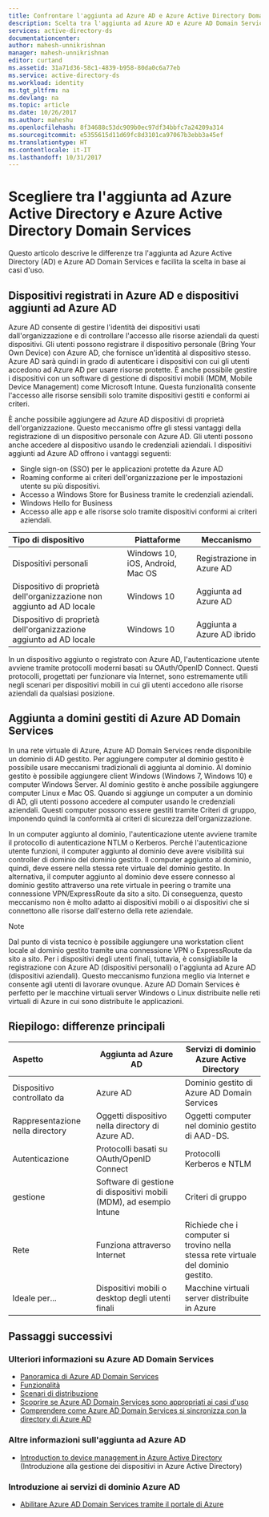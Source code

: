```yaml
---
title: Confrontare l'aggiunta ad Azure AD e Azure Active Directory Domain Services | Microsoft Docs
description: Scelta tra l'aggiunta ad Azure AD e Azure AD Domain Services
services: active-directory-ds
documentationcenter: 
author: mahesh-unnikrishnan
manager: mahesh-unnikrishnan
editor: curtand
ms.assetid: 31a71d36-58c1-4839-b958-80da0c6a77eb
ms.service: active-directory-ds
ms.workload: identity
ms.tgt_pltfrm: na
ms.devlang: na
ms.topic: article
ms.date: 10/26/2017
ms.author: maheshu
ms.openlocfilehash: 8f34688c53dc909b0ec97df34bbfc7a24209a314
ms.sourcegitcommit: e5355615d11d69fc8d3101ca97067b3ebb3a45ef
ms.translationtype: HT
ms.contentlocale: it-IT
ms.lasthandoff: 10/31/2017
---
```

# <a name="choose-between-azure-active-directory-join-and-azure-active-directory-domain-services"></a>Scegliere tra l'aggiunta ad Azure Active Directory e Azure Active Directory Domain Services
Questo articolo descrive le differenze tra l'aggiunta ad Azure Active Directory (AD) e Azure AD Domain Services e facilita la scelta in base ai casi d'uso.

## <a name="azure-ad-registered-and-azure-ad-joined-devices"></a>Dispositivi registrati in Azure AD e dispositivi aggiunti ad Azure AD
Azure AD consente di gestire l'identità dei dispositivi usati dall'organizzazione e di controllare l'accesso alle risorse aziendali da questi dispositivi. Gli utenti possono registrare il dispositivo personale (Bring Your Own Device) con Azure AD, che fornisce un'identità al dispositivo stesso. Azure AD sarà quindi in grado di autenticare i dispositivi con cui gli utenti accedono ad Azure AD per usare risorse protette. È anche possibile gestire i dispositivi con un software di gestione di dispositivi mobili (MDM, Mobile Device Management) come Microsoft Intune. Questa funzionalità consente l'accesso alle risorse sensibili solo tramite dispositivi gestiti e conformi ai criteri.

È anche possibile aggiungere ad Azure AD dispositivi di proprietà dell'organizzazione. Questo meccanismo offre gli stessi vantaggi della registrazione di un dispositivo personale con Azure AD. Gli utenti possono anche accedere al dispositivo usando le credenziali aziendali. I dispositivi aggiunti ad Azure AD offrono i vantaggi seguenti:
* Single sign-on (SSO) per le applicazioni protette da Azure AD
* Roaming conforme ai criteri dell'organizzazione per le impostazioni utente su più dispositivi.
* Accesso a Windows Store for Business tramite le credenziali aziendali.
* Windows Hello for Business
* Accesso alle app e alle risorse solo tramite dispositivi conformi ai criteri aziendali.

| **Tipo di dispositivo** | **Piattaforme** | **Meccanismo** |
|:---| --- | --- |
| Dispositivi personali | Windows 10, iOS, Android, Mac OS | Registrazione in Azure AD |
| Dispositivo di proprietà dell'organizzazione non aggiunto ad AD locale | Windows 10 | Aggiunta ad Azure AD |
| Dispositivo di proprietà dell'organizzazione aggiunto ad AD locale | Windows 10 | Aggiunta a Azure AD ibrido |

In un dispositivo aggiunto o registrato con Azure AD, l'autenticazione utente avviene tramite protocolli moderni basati su OAuth/OpenID Connect. Questi protocolli, progettati per funzionare via Internet, sono estremamente utili negli scenari per dispositivi mobili in cui gli utenti accedono alle risorse aziendali da qualsiasi posizione.


## <a name="domain-join-to-azure-ad-domain-services-managed-domains"></a>Aggiunta a domini gestiti di Azure AD Domain Services
In una rete virtuale di Azure, Azure AD Domain Services rende disponibile un dominio di AD gestito. Per aggiungere computer al dominio gestito è possibile usare meccanismi tradizionali di aggiunta al dominio. Al dominio gestito è possibile aggiungere client Windows (Windows 7, Windows 10) e computer Windows Server. Al dominio gestito è anche possibile aggiungere computer Linux e Mac OS. Quando si aggiunge un computer a un dominio di AD, gli utenti possono accedere al computer usando le credenziali aziendali. Questi computer possono essere gestiti tramite Criteri di gruppo, imponendo quindi la conformità ai criteri di sicurezza dell'organizzazione.

In un computer aggiunto al dominio, l'autenticazione utente avviene tramite il protocollo di autenticazione NTLM o Kerberos. Perché l'autenticazione utente funzioni, il computer aggiunto al dominio deve avere visibilità sui controller di dominio del dominio gestito. Il computer aggiunto al dominio, quindi, deve essere nella stessa rete virtuale del dominio gestito. In alternativa, il computer aggiunto al dominio deve essere connesso al dominio gestito attraverso una rete virtuale in peering o tramite una connessione VPN/ExpressRoute da sito a sito. Di conseguenza, questo meccanismo non è molto adatto ai dispositivi mobili o ai dispositivi che si connettono alle risorse dall'esterno della rete aziendale.

> [!NOTE]
> Dal punto di vista tecnico è possibile aggiungere una workstation client locale al dominio gestito tramite una connessione VPN o ExpressRoute da sito a sito. Per i dispositivi degli utenti finali, tuttavia, è consigliabile la registrazione con Azure AD (dispositivi personali) o l'aggiunta ad Azure AD (dispositivi aziendali). Questo meccanismo funziona meglio via Internet e consente agli utenti di lavorare ovunque. Azure AD Domain Services è perfetto per le macchine virtuali server Windows o Linux distribuite nelle reti virtuali di Azure in cui sono distribuite le applicazioni.


## <a name="summary---key-differences"></a>Riepilogo: differenze principali
| **Aspetto** | **Aggiunta ad Azure AD** | **Servizi di dominio Azure Active Directory** |
|:---| --- | --- |
| Dispositivo controllato da | Azure AD | Dominio gestito di Azure AD Domain Services |
| Rappresentazione nella directory | Oggetti dispositivo nella directory di Azure AD. | Oggetti computer nel dominio gestito di AAD-DS. |
| Autenticazione | Protocolli basati su OAuth/OpenID Connect | Protocolli Kerberos e NTLM |
| gestione | Software di gestione di dispositivi mobili (MDM), ad esempio Intune | Criteri di gruppo |
| Rete | Funziona attraverso Internet | Richiede che i computer si trovino nella stessa rete virtuale del dominio gestito.|
| Ideale per... | Dispositivi mobili o desktop degli utenti finali | Macchine virtuali server distribuite in Azure |


## <a name="next-steps"></a>Passaggi successivi
### <a name="learn-more-about-azure-ad-domain-services"></a>Ulteriori informazioni su Azure AD Domain Services
* [Panoramica di Azure AD Domain Services](active-directory-ds-overview.md)
* [Funzionalità](active-directory-ds-features.md)
* [Scenari di distribuzione](active-directory-ds-scenarios.md)
* [Scoprire se Azure AD Domain Services sono appropriati ai casi d'uso](active-directory-ds-comparison.md)
* [Comprendere come Azure AD Domain Services si sincronizza con la directory di Azure AD](active-directory-ds-synchronization.md)

### <a name="learn-more-about-azure-ad-join"></a>Altre informazioni sull'aggiunta ad Azure AD
* [Introduction to device management in Azure Active Directory](../active-directory/device-management-introduction.md) (Introduzione alla gestione dei dispositivi in Azure Active Directory)

### <a name="get-started-with-azure-ad-domain-services"></a>Introduzione ai servizi di dominio Azure AD
* [Abilitare Azure AD Domain Services tramite il portale di Azure](active-directory-ds-getting-started.md)
